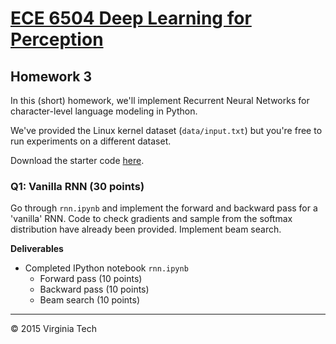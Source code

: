 # [ECE 6504 Deep Learning for Perception][1]

## Homework 3

In this (short) homework, we'll implement Recurrent Neural Networks for
character-level language modeling in Python.

We've provided the Linux kernel dataset (`data/input.txt`) but you're free
to run experiments on a different dataset.

Download the starter code [here](https://github.com/batra-mlp-lab/VT-F15-ECE6504-HW3/archive/1.0.zip).

### Q1: Vanilla RNN (30 points)

Go through `rnn.ipynb` and implement the forward and backward pass
for a 'vanilla' RNN. Code to check gradients and sample from the
softmax distribution have already been provided. Implement beam search.

**Deliverables**

- Completed IPython notebook `rnn.ipynb`
    - Forward pass (10 points)
    - Backward pass (10 points)
    - Beam search (10 points)

[1]: https://computing.ece.vt.edu/~f15ece6504/

---

&#169; 2015 Virginia Tech